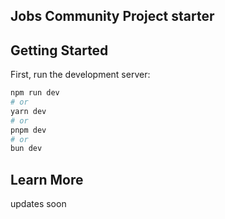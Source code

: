 ## Jobs Community Project starter

## Getting Started

First, run the development server:

```bash
npm run dev
# or
yarn dev
# or
pnpm dev
# or
bun dev
```
## Learn More
updates soon